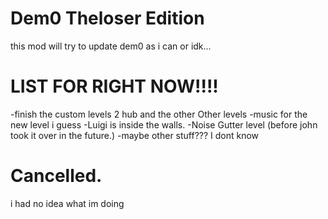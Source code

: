 # Dem0 Theloser Edition
this mod will try to update dem0 as i can or idk...
# LIST FOR RIGHT NOW!!!!
-finish the custom levels 2 hub and the other Other levels
-music for the new level i guess
-Luigi is inside the walls.
-Noise Gutter level (before john took it over in the future.)
-maybe other stuff??? I dont know
# Cancelled.
i had no idea what im doing